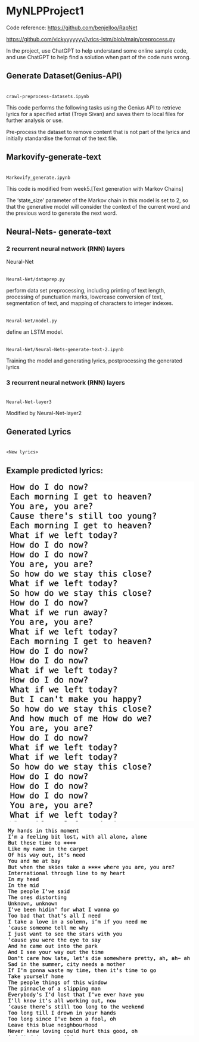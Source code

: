 # MyNLPProject1

Code reference: https://github.com/benjelloo/RapNet 

https://github.com/vickyyyyyyy/lyrics-lstm/blob/main/preprocess.py

In the project, use ChatGPT to help understand some online sample code, and use ChatGPT to help find a solution when part of the code runs wrong.

## Generate Dataset(Genius-API)

```

crawl-preprocess-datasets.ipynb

```

This code performs the following tasks using the Genius API to retrieve lyrics for a specified artist (Troye Sivan) and saves them to local files for further analysis or use.

Pre-process the dataset to remove content that is not part of the lyrics and initially standardise the format of the text file.

## Markovify-generate-text

```

Markovify_generate.ipynb

```

This code is modified from week5.[Text generation with Markov Chains]
 
The ‘state_size’ parameter of the Markov chain in this model is set to 2, so that the generative model will consider the context of the current word and the previous word to generate the next word.

## Neural-Nets- generate-text

### 2 recurrent neural network (RNN) layers

Neural-Net

```

Neural-Net/dataprep.py

```

perform data set preprocessing, including printing of text length, processing of punctuation marks, lowercase conversion of text, segmentation of text, and mapping of characters to integer indexes.

```

Neural-Net/model.py

```


define an LSTM model.

```

Neural-Net/Neural-Nets-generate-text-2.ipynb

```


Training the model and generating lyrics, postprocessing the generated lyrics

### 3 recurrent neural network (RNN) layers

```

Neural-Net-layer3

```

Modified by Neural-Net-layer2

## Generated Lyrics

```

<New lyrics>

```

## Example predicted lyrics:

![lyrics generated from Morkov model :](Lyrics_Markov.png)

![lyrics generated from Morkov model :](Lyrics_LSTM.png)